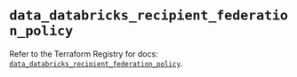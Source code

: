 # `data_databricks_recipient_federation_policy`

Refer to the Terraform Registry for docs: [`data_databricks_recipient_federation_policy`](https://registry.terraform.io/providers/databricks/databricks/1.85.0/docs/data-sources/recipient_federation_policy).
